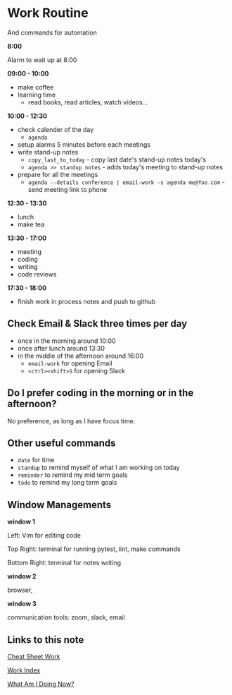 # Work Routine

And commands for automation

**8:00**

Alarm to wait up at 8:00

**09:00 - 10:00**

- make coffee
- learning time
  - read books, read articles, watch videos...

**10:00 - 12:30**

- check calender of the day
  - `agenda`
- setup alarms 5 minutes before each meetings
- write stand-up notes
  - `copy_last_to_today` - copy last date's stand-up notes today's
  - `agenda >> standup notes` - adds today's meeting to stand-up notes
- prepare for all the meetings
  - `agenda --details conference | email-work -s agenda me@foo.com` - send meeting link to phone

**12:30 - 13:30**

- lunch
- make tea

**13:30 - 17:00**

- meeting
- coding
- writing
- code reviews

**17:30 - 18:00**

- finish work in process notes and push to github

## Check Email & Slack three times per day

- once in the morning around 10:00
- once after lunch around 13:30
- in the middle of the afternoon around 16:00
  - `email-work` for opening Email
  - `<ctrl><shift>S` for opening Slack

## Do I prefer coding in the morning or in the afternoon?

No preference, as long as I have focus time.

## Other useful commands

- `date` for time
- `standup` to remind myself of what I am working on today
- `reminder` to remind my mid term goals
- `todo` to remind my long term goals

## Window Managements

**window 1**

Left: Vim for editing code

Top Right: terminal for running pytest, lint, make commands

Bottom Right: terminal for notes writing

**window 2**

browser,

**window 3**

communication tools: zoom, slack, email

## Links to this note

[Cheat Sheet Work](cheat-sheet-work.md)

[Work Index](index-work.md)

[What Am I Doing Now?](what-am-i-doing-now.md)
